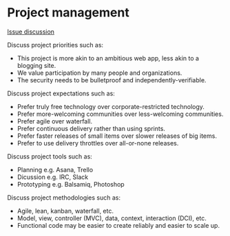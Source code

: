 # Project management

[Issue discussion](https://github.com/joelparkerhenderson/social_network_plan/issues/17)

Discuss project priorities such as:
* This project is more akin to an ambitious web app, less akin to a blogging site.
* We value participation by many people and organizations.
* The security needs to be bulletproof and independently-verifiable.

Discuss project expectations such as:
* Prefer truly free technology over corporate-restricted technology.
* Prefer more-welcoming communities over less-welcoming communities.
* Prefer agile over waterfall.
* Prefer continuous delivery rather than using sprints.
* Prefer faster releases of small items over slower releases of big items.
* Prefer to use delivery throttles over all-or-none releases.

Discuss project tools such as:
* Planning e.g. Asana, Trello
* Dicussion e.g. IRC, Slack
* Prototyping e.g. Balsamiq, Photoshop

Discuss project methodologies such as:
* Agile, lean, kanban, waterfall, etc.
* Model, view, controller (MVC), data, context, interaction (DCI), etc. 
* Functional code may be easier to create reliably and easier to scale up.
